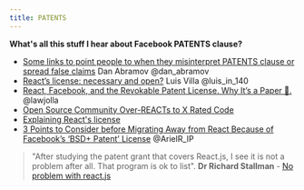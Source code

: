 ```yaml
---
title: PATENTS
---
```


**What's all this stuff I hear about Facebook PATENTS clause?**

* [Some links to point people to when they misinterpret PATENTS clause or spread false claims](https://gist.github.com/gaearon/df0c4025e67399af72786d7ac7c819cc) Dan Abramov @dan_abramov
* [React’s license: necessary and open?](http://lu.is/blog/2016/10/31/reacts-license-necessary-and-open) Luis Villa @luis_in_140
* [React, Facebook, and the Revokable Patent License. Why It’s a Paper 🐯.](https://medium.com/@dwalsh.sdlr/react-facebook-and-the-revokable-patent-license-why-its-a-paper-25c40c50b562) @lawjolla
* [Open Source Community Over-REACTs to X Rated Code](https://heathermeeker.com/2017/08/19/open-source-community-over-reacts-to-x-rated-code/amp)
* [Explaining React's license](https://code.facebook.com/posts/112130496157735/explaining-react-s-license)
* [3 Points to Consider before Migrating Away from React Because of Facebook’s ‘BSD+ Patent’ License](https://medium.com/@ArielR_IP/3-points-to-consider-before-migrating-away-from-react-because-of-facebooks-bsd-patent-license-b4a32562d268) @ArielR_IP

> "After studying the patent grant that covers React.js, I see it is not a problem after all.  That program is ok to list". **Dr Richard Stallman** - [ No problem with react.js](https://lists.gnu.org/archive/html/directory-discuss/2017-01/msg00025.html)



